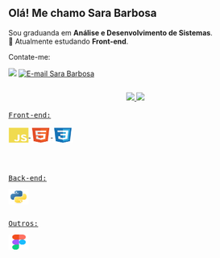 ## Olá! Me chamo Sara Barbosa

<p align="left">Sou graduanda em <strong>Análise e Desenvolvimento de Sistemas</strong>.<br>
💎 Atualmente estudando <strong>Front-end</strong>.</p>
Contate-me:</p>

<div> 
  <a href="https://www.linkedin.com/in/sara--barbosa" target="_blank"><img src="https://img.shields.io/badge/-LinkedIn-%230077B5?style=for-the-badge&logo=linkedin&logoColor=white" target="_blank"></a> 
  <a href="https://github.com/saravbarbosa">
  <img src="https://img.shields.io/badge/Outlook-0078D4?style=for-the-badge&logo=microsoft-outlook&logoColor=white"
  alt="E-mail Sara Barbosa"/>
</a>
 
  </div>
  
##


<div align="center">
  <a href="https://github.com/saravbarbosa">
  <img height="150em" src="https://github-readme-stats.vercel.app/api?username=saravbarbosa&show_icons=true&theme=dracula&include_all_commits=true&count_private=true"/>
  <img height="150em" src="https://github-readme-stats.vercel.app/api/top-langs/?username=saravbarbosa&layout=compact&langs_count=7&theme=dracula"/>
</div>

  </br>
<kbd>Front-end:</kbd><br>
  <div style="display: inline_block"><br>
  <img align="center" alt="Sara-Js" height="30" width="40" src="https://raw.githubusercontent.com/devicons/devicon/master/icons/javascript/javascript-plain.svg">
  <img align="center" alt="Sara-HTML" height="30" width="40" src="https://raw.githubusercontent.com/devicons/devicon/master/icons/html5/html5-original.svg">
  <img align="center" alt="Sara-CSS" height="30" width="40" src="https://raw.githubusercontent.com/devicons/devicon/master/icons/css3/css3-original.svg">
</div>
</div>

##

</br> 

<kbd>Back-end:</kbd><br>
  <div style="display: inline_block">
    <img align="center" alt="Sara-Python" height="30" width="40" src="https://raw.githubusercontent.com/devicons/devicon/master/icons/python/python-original.svg">

  </div>
  
##
  

  <kbd>Outros:</kbd><br>
    <div style="display: inline_block">
    <img align="center" alt="Sara-Figma" height="30" width="40" src="https://raw.githubusercontent.com/devicons/devicon/2ae2a900d2f041da66e950e4d48052658d850630/icons/figma/figma-original.svg">


 
  
</div>
</div>
